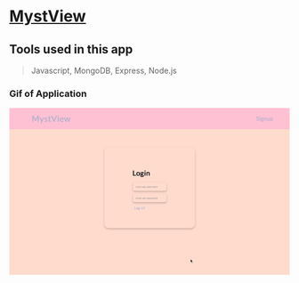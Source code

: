 # [MystView](http://mystview.herokuapp.com/)

## Tools used in this app

> Javascript, MongoDB, Express, Node.js

### Gif of Application
![Alt Text](./public/gif/mystview.gif)

